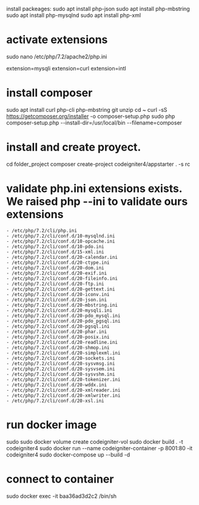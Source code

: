 install packeages:
sudo apt install php-json
sudo apt install php-mbstring
sudo apt install php-mysqlnd
sudo apt install php-xml


# activate extensions
sudo nano /etc/php/7.2/apache2/php.ini

extension=mysqli
extension=curl
extension=intl

# install composer

sudo apt install curl php-cli php-mbstring git unzip
cd ~
curl -sS https://getcomposer.org/installer -o composer-setup.php
sudo php composer-setup.php --install-dir=/usr/local/bin --filename=composer

# install and create proyect.
cd folder_project
composer create-project codeigniter4/appstarter . -s rc

# validate php.ini extensions exists. We raised php --ini to validate ours extensions

    - /etc/php/7.2/cli/php.ini
    - /etc/php/7.2/cli/conf.d/10-mysqlnd.ini
    - /etc/php/7.2/cli/conf.d/10-opcache.ini
    - /etc/php/7.2/cli/conf.d/10-pdo.ini
    - /etc/php/7.2/cli/conf.d/15-xml.ini
    - /etc/php/7.2/cli/conf.d/20-calendar.ini
    - /etc/php/7.2/cli/conf.d/20-ctype.ini
    - /etc/php/7.2/cli/conf.d/20-dom.ini
    - /etc/php/7.2/cli/conf.d/20-exif.ini
    - /etc/php/7.2/cli/conf.d/20-fileinfo.ini
    - /etc/php/7.2/cli/conf.d/20-ftp.ini
    - /etc/php/7.2/cli/conf.d/20-gettext.ini
    - /etc/php/7.2/cli/conf.d/20-iconv.ini
    - /etc/php/7.2/cli/conf.d/20-json.ini
    - /etc/php/7.2/cli/conf.d/20-mbstring.ini
    - /etc/php/7.2/cli/conf.d/20-mysqli.ini
    - /etc/php/7.2/cli/conf.d/20-pdo_mysql.ini
    - /etc/php/7.2/cli/conf.d/20-pdo_pgsql.ini
    - /etc/php/7.2/cli/conf.d/20-pgsql.ini
    - /etc/php/7.2/cli/conf.d/20-phar.ini
    - /etc/php/7.2/cli/conf.d/20-posix.ini
    - /etc/php/7.2/cli/conf.d/20-readline.ini
    - /etc/php/7.2/cli/conf.d/20-shmop.ini
    - /etc/php/7.2/cli/conf.d/20-simplexml.ini
    - /etc/php/7.2/cli/conf.d/20-sockets.ini
    - /etc/php/7.2/cli/conf.d/20-sysvmsg.ini
    - /etc/php/7.2/cli/conf.d/20-sysvsem.ini
    - /etc/php/7.2/cli/conf.d/20-sysvshm.ini
    - /etc/php/7.2/cli/conf.d/20-tokenizer.ini
    - /etc/php/7.2/cli/conf.d/20-wddx.ini
    - /etc/php/7.2/cli/conf.d/20-xmlreader.ini
    - /etc/php/7.2/cli/conf.d/20-xmlwriter.ini
    - /etc/php/7.2/cli/conf.d/20-xsl.ini


# run docker image
sudo sudo docker volume create codeigniter-vol
sudo docker build . -t codeigniter4
sudo docker run --name codeigniter-container -p 8001:80 -it codeigniter4
sudo docker-compose up --build -d

# connect to container
sudo docker exec -it baa36ad3d2c2 /bin/sh